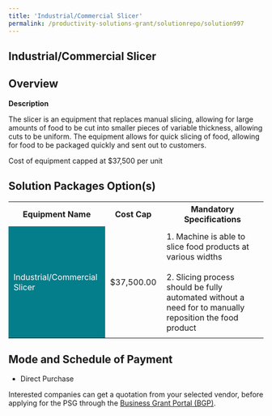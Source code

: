 ```yaml
---
title: 'Industrial/Commercial Slicer'
permalink: /productivity-solutions-grant/solutionrepo/solution997
---
```


## Industrial/Commercial Slicer

## Overview

**Description**

The slicer is an equipment that replaces manual slicing, allowing for large amounts of food to be cut into smaller pieces of variable thickness, allowing cuts to be uniform. The equipment allows for quick slicing of food, allowing for food to be packaged quickly and sent out to customers. 

Cost of equipment capped at $37,500 per unit 


## Solution Packages Option(s)

<table>
<tr>
<th><b>Equipment Name</b></th>
<th><b>Cost Cap</b></th>
<th><b>Mandatory Specifications</b></th>
</tr>
<tr>
<td style='padding: 10px; background-color: #037E8A; color: #FFFFFF;'>Industrial/Commercial Slicer</td>
<td style='padding: 10px;'>$37,500.00</td>
<td style='padding: 10px;'>1. Machine is able to slice food products at various widths<br><br>2. Slicing process should be fully automated without a need for to manually reposition the food product</td>
</tr>
</table>

## Mode and Schedule of Payment

 - Direct Purchase

Interested companies can get a quotation from your selected vendor, before applying for the PSG through the <a href='https://www.businessgrants.gov.sg/' target='_blank' rel='noopener'>Business Grant Portal (BGP)</a>.

<script src="/jquery/resize-tables.js"></script>
